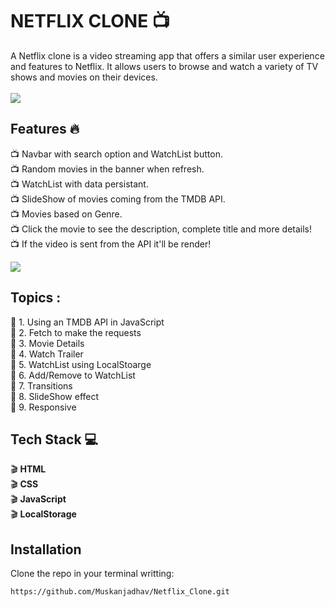 # NETFLIX CLONE :tv:
A Netflix clone is a video streaming app that offers a similar user experience and features to Netflix. It allows users to browse and watch a variety of TV shows and movies on their devices.<br>
<br>
<img src="/assests/NetFlix Image.png">

## Features :fire:
:tv: Navbar with search option and WatchList button. <br>
:tv: Random movies in the banner when refresh.<br>
:tv: WatchList with data persistant.<br>
:tv: SlideShow of movies coming from the TMDB API.<br>
:tv: Movies based on Genre.<br>
:tv: Click the movie to see the description, complete title and more details!<br>
:tv: If the video is sent from the API it'll be render!<br>

<img src="/assests/Netflix Details.png">

## Topics :

:movie_camera: 1. Using an TMDB API in JavaScript <br>
:movie_camera: 2. Fetch to make the requests <br>
:movie_camera: 3. Movie Details <br>
:movie_camera: 4. Watch Trailer <br>
:movie_camera: 5. WatchList using LocalStoarge <br>
:movie_camera: 6. Add/Remove to WatchList <br>
:movie_camera: 7. Transitions <br>
:movie_camera: 8. SlideShow effect <br>
:movie_camera: 9. Responsive <br>

## Tech Stack :computer:
:clapper: **HTML** <br>
:clapper: **CSS** <br>
:clapper: **JavaScript** <br>
:clapper: **LocalStorage** <br>

## Installation

Clone the repo in your terminal writting:
```
https://github.com/Muskanjadhav/Netflix_Clone.git
```
